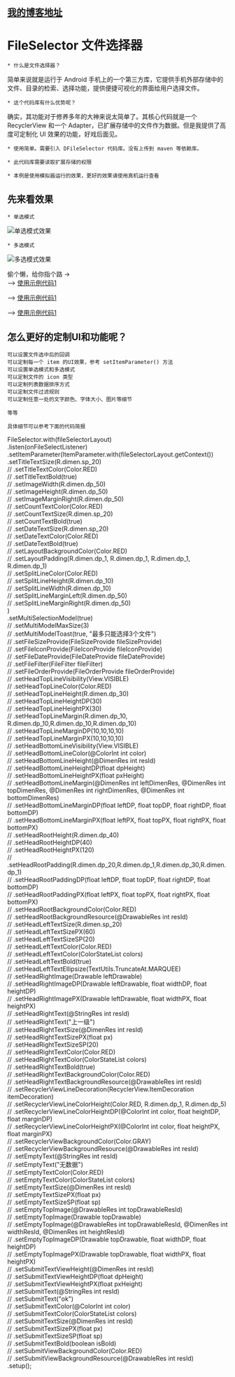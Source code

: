 ## [我的博客地址](https://blog.csdn.net/fesdgasdgasdg "点击进入")
# FileSelector    文件选择器
    * 什么是文件选择器？
  简单来说就是运行于 Android 手机上的一个第三方库，它提供手机外部存储中的文件、目录的检索、选择功能，提供便捷可视化的界面给用户选择文件。
  
    * 这个代码库有什么优势呢？
  确实，其功能对于修养多年的大神来说太简单了。其核心代码就是一个 RecyclerView 和一个 Adapter，已扩展存储中的文件作为数据。但是我提供了高度可定制化 UI 效果的功能，好戏后面见。
  
    * 使用简单。需要引入 DFileSelector 代码库。没有上传到 maven 等依赖库。
  
    * 此代码库需要读取扩展存储的权限
  
    * 本例是使用模拟器运行的效果，更好的效果请使用真机运行查看

## 先来看效果
    * 单选模式
![](https://github.com/mengzhinan/FileSelector/blob/master/snapshot/a1.gif "单选模式效果")

    * 多选模式
![](https://github.com/mengzhinan/FileSelector/blob/master/snapshot/a2.gif "多选模式效果")

偷个懒，给你指个路 -> <br/>
--> [使用示例代码1](https://github.com/mengzhinan/FileSelector/blob/master/app/src/main/java/com/duke/fileselector/Demo1Activity.java "点击进入")

--> [使用示例代码1](https://github.com/mengzhinan/FileSelector/blob/master/app/src/main/java/com/duke/fileselector/Demo2Activity.java "点击进入")

--> [使用示例代码1](https://github.com/mengzhinan/FileSelector/blob/master/app/src/main/java/com/duke/fileselector/Demo3Activity.java "点击进入")

## 怎么更好的定制UI和功能呢？
    可以设置文件选中后的回调
    可以定制每一个 item 的UI效果，参考 setItemParameter() 方法
    可以设置单选模式和多选模式
    可以定制文件的 icon 类型
    可以定制列表数据排序方式
    可以定制文件过滤规则
    可以定制任意一处的文字颜色、字体大小、图片等细节
    
    等等
    
    具体细节可以参考下面的代码简报

FileSelector.with(fileSelectorLayout) <br/>
                .listen(onFileSelectListener) <br/>
                .setItemParameter(ItemParameter.with(fileSelectorLayout.getContext()) <br/>
                                .setTitleTextSize(R.dimen.sp_20) <br/>
//                                .setTitleTextColor(Color.RED) <br/>
//                                .setTitleTextBold(true) <br/>
//                                .setImageWidth(R.dimen.dp_50) <br/>
//                                .setImageHeight(R.dimen.dp_50) <br/>
//                                .setImageMarginRight(R.dimen.dp_50) <br/>
//                                .setCountTextColor(Color.RED) <br/>
//                                .setCountTextSize(R.dimen.sp_20) <br/>
//                                .setCountTextBold(true) <br/>
//                                .setDateTextSize(R.dimen.sp_20) <br/>
//                                .setDateTextColor(Color.RED) <br/>
//                                .setDateTextBold(true) <br/>
//                                .setLayoutBackgroundColor(Color.RED) <br/>
//                                .setLayoutPadding(R.dimen.dp_1, R.dimen.dp_1, R.dimen.dp_1, R.dimen.dp_1) <br/>
//                                .setSplitLineColor(Color.RED) <br/>
//                                .setSplitLineHeight(R.dimen.dp_10) <br/>
//                                .setSplitLineWidth(R.dimen.dp_10) <br/>
//                                .setSplitLineMarginLeft(R.dimen.dp_50) <br/>
//                                .setSplitLineMarginRight(R.dimen.dp_50) <br/>
                ) <br/>
                .setMultiSelectionModel(true) <br/>
//                .setMultiModelMaxSize(3) <br/>
//                .setMultiModelToast(true, "最多只能选择3个文件") <br/>
//                .setFileSizeProvide(FileSizeProvide fileSizeProvide) <br/>
//                .setFileIconProvide(FileIconProvide fileIconProvide) <br/>
//                .setFileDateProvide(FileDateProvide fileDateProvide) <br/>
//                .setFileFilter(FileFilter fileFilter) <br/>
//                .setFileOrderProvide(FileOrderProvide fileOrderProvide) <br/>
//                .setHeadTopLineVisibility(View.VISIBLE) <br/>
//                .setHeadTopLineColor(Color.RED) <br/>
//                .setHeadTopLineHeight(R.dimen.dp_30) <br/>
//                .setHeadTopLineHeightDP(30) <br/>
//                .setHeadTopLineHeightPX(30) <br/>
//                .setHeadTopLineMargin(R.dimen.dp_10, R.dimen.dp_10,R.dimen.dp_10,R.dimen.dp_10) <br/>
//                .setHeadTopLineMarginDP(10,10,10,10) <br/>
//                .setHeadTopLineMarginPX(10,10,10,10) <br/>
//                .setHeadBottomLineVisibility(View.VISIBLE) <br/>
//                .setHeadBottomLineColor(@ColorInt int color) <br/>
//                .setHeadBottomLineHeight(@DimenRes int resId) <br/>
//                .setHeadBottomLineHeightDP(float dpHeight) <br/>
//                .setHeadBottomLineHeightPX(float pxHeight) <br/>
//                .setHeadBottomLineMargin(@DimenRes int leftDimenRes, @DimenRes int topDimenRes, @DimenRes int rightDimenRes, @DimenRes int bottomDimenRes) <br/>
//                .setHeadBottomLineMarginDP(float leftDP, float topDP, float rightDP, float bottomDP) <br/>
//                .setHeadBottomLineMarginPX(float leftPX, float topPX, float rightPX, float bottomPX) <br/>
//                .setHeadRootHeight(R.dimen.dp_40) <br/>
//                .setHeadRootHeightDP(40) <br/>
//                .setHeadRootHeightPX(120) <br/>
//                .setHeadRootPadding(R.dimen.dp_20,R.dimen.dp_1,R.dimen.dp_30,R.dimen.dp_1) <br/>
//                .setHeadRootPaddingDP(float leftDP, float topDP, float rightDP, float bottomDP) <br/>
//                .setHeadRootPaddingPX(float leftPX, float topPX, float rightPX, float bottomPX) <br/>
//                .setHeadRootBackgroundColor(Color.RED) <br/>
//                .setHeadRootBackgroundResource(@DrawableRes int resId) <br/>
//                .setHeadLeftTextSize(R.dimen.sp_20) <br/>
//                .setHeadLeftTextSizePX(60) <br/>
//                .setHeadLeftTextSizeSP(20) <br/>
//                .setHeadLeftTextColor(Color.RED) <br/>
//                .setHeadLeftTextColor(ColorStateList colors) <br/>
//                .setHeadLeftTextBold(true) <br/>
//                .setHeadLeftTextEllipsize(TextUtils.TruncateAt.MARQUEE) <br/>
//                .setHeadRightImage(Drawable leftDrawable) <br/>
//                .setHeadRightImageDP(Drawable leftDrawable, float widthDP, float heightDP) <br/>
//                .setHeadRightImagePX(Drawable leftDrawable, float widthPX, float heightPX) <br/>
//                .setHeadRightText(@StringRes int resId) <br/>
//                .setHeadRightText("上一级") <br/>
//                .setHeadRightTextSize(@DimenRes int resId) <br/>
//                .setHeadRightTextSizePX(float px) <br/>
//                .setHeadRightTextSizeSP(20) <br/>
//                .setHeadRightTextColor(Color.RED) <br/>
//                .setHeadRightTextColor(ColorStateList colors) <br/>
//                .setHeadRightTextBold(true) <br/>
//                .setHeadRightTextBackgroundColor(Color.RED) <br/>
//                .setHeadRightTextBackgroundResource(@DrawableRes int resId) <br/>
//                .setRecyclerViewLineDecoration(RecyclerView.ItemDecoration itemDecoration) <br/>
//                .setRecyclerViewLineColorHeight(Color.RED, R.dimen.dp_1, R.dimen.dp_5) <br/>
//                .setRecyclerViewLineColorHeightDP(@ColorInt int color, float heightDP, float marginDP) <br/>
//                .setRecyclerViewLineColorHeightPX(@ColorInt int color, float heightPX, float marginPX) <br/>
//                .setRecyclerViewBackgroundColor(Color.GRAY) <br/>
//                .setRecyclerViewBackgroundResource(@DrawableRes int resId) <br/>
//                .setEmptyText(@StringRes int resId) <br/>
//                .setEmptyText("无数据") <br/>
//                .setEmptyTextColor(Color.RED) <br/>
//                .setEmptyTextColor(ColorStateList colors) <br/>
//                .setEmptyTextSize(@DimenRes int resId) <br/>
//                .setEmptyTextSizePX(float px) <br/>
//                .setEmptyTextSizeSP(float sp) <br/>
//                .setEmptyTopImage(@DrawableRes int topDrawableResId) <br/>
//                .setEmptyTopImage(Drawable topDrawable) <br/>
//                .setEmptyTopImage(@DrawableRes int topDrawableResId, @DimenRes int widthResId, @DimenRes int heightResId) <br/>
//                .setEmptyTopImageDP(Drawable topDrawable, float widthDP, float heightDP) <br/>
//                .setEmptyTopImagePX(Drawable topDrawable, float widthPX, float heightPX) <br/>
//                .setSubmitTextViewHeight(@DimenRes int resId) <br/>
//                .setSubmitTextViewHeightDP(float dpHeight) <br/>
//                .setSubmitTextViewHeightPX(float pxHeight) <br/>
//                .setSubmitText(@StringRes int resId) <br/>
//                .setSubmitText("ok") <br/>
//                .setSubmitTextColor(@ColorInt int color) <br/>
//                .setSubmitTextColor(ColorStateList colors) <br/>
//                .setSubmitTextSize(@DimenRes int resId) <br/>
//                .setSubmitTextSizePX(float px) <br/>
//                .setSubmitTextSizeSP(float sp) <br/>
//                .setSubmitTextBold(boolean isBold) <br/>
//                .setSubmitViewBackgroundColor(Color.RED) <br/>
//                .setSubmitViewBackgroundResource(@DrawableRes int resId) <br/>
                .setup(); <br/>
